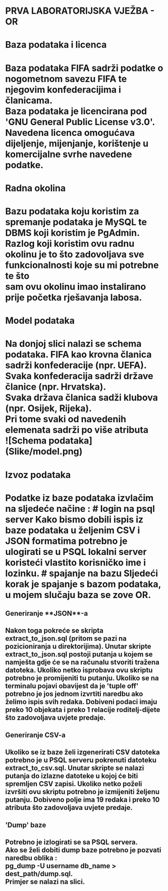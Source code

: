 # PRVA LABORATORIJSKA VJEŽBA - OR

<h1> Baza podataka i licenca <h1>
Baza podataka FIFA sadrži podatke o nogometnom savezu FIFA te njegovim konfederacijima i članicama.<br />
Baza podataka je licencirana pod 'GNU General Public License v3.0'. <br />
Navedena licenca omogućava dijeljenje, mijenjanje, korištenje u komercijalne svrhe navedene podatke.<br />
<h1> Radna okolina <h1>
Bazu podataka koju koristim za spremanje podataka je MySQL te DBMS koji koristim je PgAdmin. <br />
Razlog koji koristim ovu radnu okolinu je to što zadovoljava sve funkcionalnosti koje su mi potrebne te što <br />
sam ovu okolinu imao instalirano prije početka rješavanja labosa.<br />

<h1> Model podataka <h1>
Na donjoj slici nalazi se schema podataka.
FIFA kao krovna članica sadrži konfederacije (npr. UEFA). Svaka konfederacija sadrži države članice (npr. Hrvatska). <br />
Svaka država članica sadži klubova (npr. Osijek, Rijeka). <br />
Pri tome svaki od navedenih elemenata sadrži po više atributa <br />
![Schema podataka](Slike/model.png)

<h1> Izvoz podataka <h1>
Podatke iz baze podataka izvlačim na sljedeće načine :
# login na psql server
Kako bismo dobili ispis iz baze podataka u željenim CSV i JSON formatima potrebno je ulogirati se u PSQL lokalni server koristeći vlastito
korisničko ime i lozinku. 
# spajanje na bazu
Sljedeći korak je spajanje s bazom podataka, u mojem slučaju baza se zove OR.
<h2> Generiranje **JSON**-a <h2>
Nakon toga pokreće se skripta extract_to_json.sql (pritom se pazi na pozicioniranja u direktorijima).
Unutar skripte extract_to_json.sql postoji putanja u kojem se namješta gdje će se na računalu stvoriti tražena
datoteka. Ukoliko netko isprobava ovu skriptu potrebno je promijeniti tu putanju.
Ukoliko se na terminalu pojavi obavijest da je 'tuple off' potrebno je jos jednom izvrtiti naredbu ako 
želimo ispis svih redaka. 
Dobiveni podaci imaju preko 10 objekata i preko 1 relacije roditelj-dijete što zadovoljava uvjete predaje.
<h2> Generiranje CSV-a <h2>
Ukoliko se iz baze želi izgenerirati CSV datoteka potrebno je u PSQL serveru pokrenuti datoteku extract_to_csv.sql.
Unutar skripte se nalazi putanja do izlazne datoteke u kojoj će biti spremljen CSV zapisi. Ukoliko netko poželi
izvršiti ovu skriptu potrebno je izmijeniti željenu putanju.
Dobiveno polje ima 19 redaka i preko 10 atributa što zadovoljava uvjete predaje.
<h2> 'Dump' baze <h2>
Potrebno je izlogirati se sa PSQL servera. <br />
Ako se želi dobiti dump baze potrebno je pozvati naredbu oblika : <br />
pg_dump -U username db_name > dest_path/dump.sql. <br />
Primjer se nalazi na slici.


